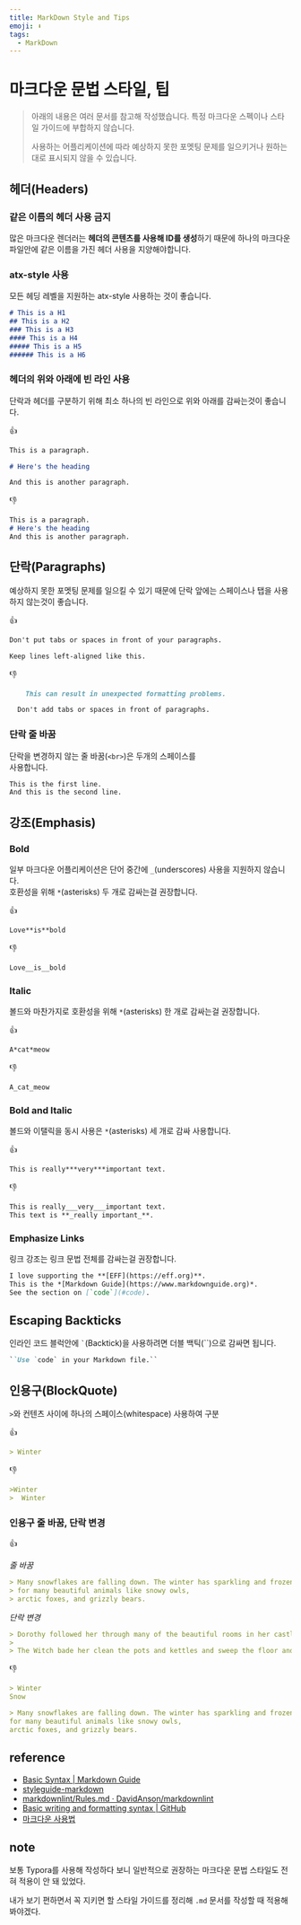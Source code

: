 ```yaml
---
title: MarkDown Style and Tips
emoji: ⬇️ 
tags:
  - MarkDown
---
```


# 마크다운 문법 스타일, 팁

> 아래의 내용은 여러 문서를 참고해 작성했습니다. 특정 마크다운 스펙이나 스타일 가이드에 부합하지 않습니다.
>
> 사용하는 어플리케이션에 따라 예상하지 못한 포멧팅 문제를 일으키거나 원하는 대로 표시되지 않을 수 있습니다.



## 헤더(Headers)

### 같은 이름의 헤더 사용 금지

많은 마크다운 렌더러는 **헤더의 콘텐츠를 사용해 ID를 생성**하기 때문에 하나의 마크다운 파일안에 같은 이름을 가진 헤더 사용을 지양해야합니다.

### atx-style 사용

모든 헤딩 레벨을 지원하는 atx-style 사용하는 것이 좋습니다.

```markdown
# This is a H1
## This is a H2
### This is a H3
#### This is a H4
##### This is a H5
###### This is a H6
```

### 헤더의 위와 아래에 빈 라인 사용

단락과 헤더를 구분하기 위해 최소 하나의 빈 라인으로 위와 아래를 감싸는것이 좋습니다.

👍

```markdown
This is a paragraph.

# Here's the heading

And this is another paragraph.
```

👎

```markdown
This is a paragraph.
# Here's the heading
And this is another paragraph.
```



## 단락(Paragraphs)

예상하지 못한 포멧팅 문제를 일으킬 수 있기 때문에 단락 앞에는 스페이스나 탭을 사용하지 않는것이 좋습니다.

👍

```markdown
Don't put tabs or spaces in front of your paragraphs.

Keep lines left-aligned like this.
```

👎

```markdown
    This can result in unexpected formatting problems.

  Don't add tabs or spaces in front of paragraphs.
```

### 단락 줄 바꿈

단락을 변경하지 않는 줄 바꿈(`<br>`)은 두개의 스페이스를  
사용합니다.

```markdown
This is the first line.  
And this is the second line.
```



## 강조(Emphasis)

### Bold

일부 마크다운 어플리케이션은 단어 중간에 `_`(underscores) 사용을 지원하지 않습니다.  
호환성을 위해 `*`(asterisks) 두 개로 감싸는걸 권장합니다.

👍

```markdown
Love**is**bold
```

👎

```markdown
Love__is__bold
```

### Italic

볼드와 마찬가지로 호환성을 위해 `*`(asterisks) 한 개로 감싸는걸 권장합니다.

👍

```markdown
A*cat*meow
```

👎

```markdown
A_cat_meow
```

### Bold and Italic

볼드와 이탤릭을 동시 사용은 `*`(asterisks) 세 개로 감싸 사용합니다.

👍

```markdown
This is really***very***important text.
```

👎

```markdown
This is really___very___important text.
This text is **_really important_**.
```

### Emphasize Links

링크 강조는 링크 문법 전체를 감싸는걸 권장합니다.

```markdown
I love supporting the **[EFF](https://eff.org)**.
This is the *[Markdown Guide](https://www.markdownguide.org)*.
See the section on [`code`](#code).
```



## Escaping Backticks

인라인 코드 블럭안에 `` ` ``(Backtick)을 사용하려면 더블 백틱(``)으로 감싸면 됩니다.

```markdown
``Use `code` in your Markdown file.``
```



## 인용구(BlockQuote)

`>`와 컨텐츠 사이에 하나의 스페이스(whitespace) 사용하여 구분

👍

```markdown
> Winter
```

👎

```markdown
>Winter
>  Winter
```

### 인용구 줄 바꿈, 단락 변경

👍

*줄 바꿈*

```markdown
> Many snowflakes are falling down. The winter has sparkling and frozen elements! It is home
> for many beautiful animals like snowy owls,
> arctic foxes, and grizzly bears.
```

*단락 변경*

```markdown
> Dorothy followed her through many of the beautiful rooms in her castle.
>
> The Witch bade her clean the pots and kettles and sweep the floor and keep the fire fed with wood.
```

👎

```markdown
> Winter
Snow
```

```markdown
> Many snowflakes are falling down. The winter has sparkling and frozen elements! It is home
for many beautiful animals like snowy owls,
arctic foxes, and grizzly bears.
```



## reference

- [Basic Syntax | Markdown Guide](https://www.markdownguide.org/basic-syntax)
- [styleguide-markdown](https://arcticicestudio.github.io/styleguide-markdown/)
- [markdownlint/Rules.md · DavidAnson/markdownlint](https://github.com/DavidAnson/markdownlint/blob/master/doc/Rules.md#md010)
- [Basic writing and formatting syntax | GitHub](https://help.github.com/en/github/writing-on-github/basic-writing-and-formatting-syntax)
- [마크다운 사용법](https://gist.github.com/ihoneymon/652be052a0727ad59601)



## note

보통 Typora를 사용해 작성하다 보니 일반적으로 권장하는 마크다운 문법 스타일도 전혀 적용이 안 돼 있었다.

내가 보기 편하면서 꼭 지키면 할 스타일 가이드를 정리해 `.md` 문서를 작성할 때 적용해 봐야겠다.
